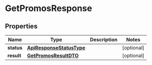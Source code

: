 

# GetPromosResponse

## Properties

Name | Type | Description | Notes
------------ | ------------- | ------------- | -------------
**status** | [**ApiResponseStatusType**](ApiResponseStatusType.md) |  |  [optional]
**result** | [**GetPromosResultDTO**](GetPromosResultDTO.md) |  |  [optional]




